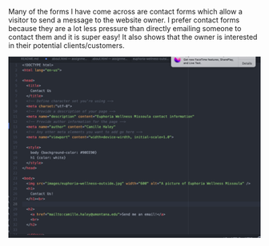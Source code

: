 Many of the forms I have come across are contact forms which allow a visitor to send a message to the website owner. I prefer contact forms because they are a lot less pressure than directly emailing someone to contact them and it is super easy! It also shows that the owner is interested in their potential clients/customers.

![Screenshot](./images/screenshot.png)
